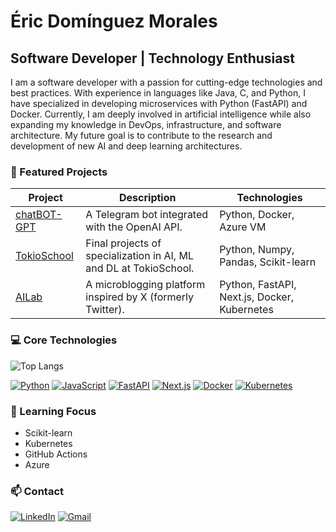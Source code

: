 # Éric Domínguez Morales

## Software Developer | Technology Enthusiast

I am a software developer with a passion for cutting-edge technologies and best practices. With experience in languages like Java, C, and Python, I have specialized in developing microservices with Python (FastAPI) and Docker. Currently, I am deeply involved in artificial intelligence while also expanding my knowledge in DevOps, infrastructure, and software architecture. My future goal is to contribute to the research and development of new AI and deep learning architectures.

### 🚀 Featured Projects

| Project       | Description                                                                 | Technologies                               |
|---------------|-----------------------------------------------------------------------------|--------------------------------------------|
| [chatBOT-GPT](https://github.com/DoMo-98/chatBOT-GPT) | A Telegram bot integrated with the OpenAI API. | Python, Docker, Azure VM                   |
| [TokioSchool](https://github.com/DoMo-98/TokioSchool) | Final projects of specialization in AI, ML and DL at TokioSchool. | Python, Numpy, Pandas, Scikit-learn        |
| [AILab](https://github.com/DoMo-98/ailab) | A microblogging platform inspired by X (formerly Twitter). | Python, FastAPI, Next.js, Docker, Kubernetes |


### 💻 Core Technologies

![Top Langs](https://github-readme-stats.vercel.app/api/top-langs/?username=DoMo-98&layout=compact&hide=jupyter%20notebook)

[![Python](https://img.shields.io/badge/-Python-3776AB?style=flat-square&logo=python&logoColor=white)](https://www.python.org)
[![JavaScript](https://img.shields.io/badge/-JavaScript-F7DF1E?style=flat-square&logo=javascript&logoColor=black)](https://developer.mozilla.org/en-US/docs/Web/JavaScript)
[![FastAPI](https://img.shields.io/badge/-FastAPI-009688?style=flat-square&logo=fastapi&logoColor=white)](https://fastapi.tiangolo.com/)
[![Next.js](https://img.shields.io/badge/-Next.js-000000?style=flat-square&logo=next.js&logoColor=white)](https://nextjs.org/)
[![Docker](https://img.shields.io/badge/-Docker-2496ED?style=flat-square&logo=docker&logoColor=white)](https://www.docker.com/)
[![Kubernetes](https://img.shields.io/badge/-Kubernetes-326CE5?style=flat-square&logo=kubernetes&logoColor=white)](https://kubernetes.io/)

### 🌱 Learning Focus

- Scikit-learn
- Kubernetes
- GitHub Actions
- Azure

### 📫 Contact

[![LinkedIn](https://img.shields.io/badge/-LinkedIn-0077B5?style=flat-square&logo=linkedin&logoColor=white)](https://www.linkedin.com/in/eric-dominguez-morales)
[![Gmail](https://img.shields.io/badge/-Gmail-D14836?style=flat-square&logo=gmail&logoColor=white)](mailto:ericdominguezm@gmail.com)

